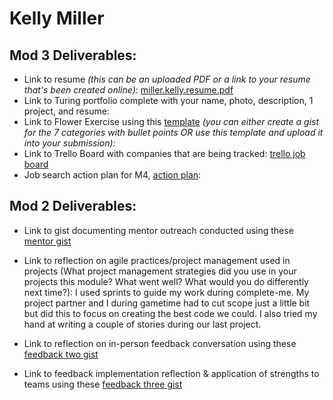 # Kelly Miller

## Mod 3 Deliverables:

* Link to resume *(this can be an uploaded PDF or a link to your resume that's been created online)*: 
[miller.kelly.resume.pdf](https://github.com/turingschool/career-development-curriculum/files/984145/miller.kelly.resume.pdf)
* Link to Turing portfolio complete with your name, photo, description, 1 project, and resume:
* Link to Flower Exercise using this [template](https://github.com/turingschool/career-development-curriculum/blob/master/files/Career%20Unit%20-%20The%20Flower%20Diagram.pdf) *(you can either create a gist for the 7 categories with bullet points OR use this template and upload it into your submission):*
* Link to Trello Board with companies that are being tracked: 
[trello job board](https://trello.com/b/T3ZMhSNz/job-tracker)
* Job search action plan for M4, [action plan](https://gist.github.com/kellymiller6/9a6fc69af770d734445954ccc1409fe6):

## Mod 2 Deliverables:
* Link to gist documenting mentor outreach conducted using these [mentor gist](https://gist.github.com/kellymiller6/d6469958ed5c51504d10fd8fecf031f0)

* Link to reflection on agile practices/project management used in projects (What project management strategies did you use in your projects this module? What went well? What would you do differently next time?):
  I used sprints to guide my work during complete-me. My project partner and I during gametime had to cut scope just a little
  bit but did this to focus on creating the best code we could. I also tried my hand at writing a couple of stories during our
  last project. 

* Link to reflection on in-person feedback conversation using these [feedback two gist](https://gist.github.com/kellymiller6/67f9e2e1148711308090bf08f3156baa)

* Link to feedback implementation reflection & application of strengths to teams using these [feedback three gist](https://gist.github.com/kellymiller6/be2872bee1502544180d896396690c54)

